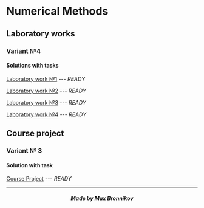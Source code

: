 # Numerical Methods


## Laboratory works 

### Variant №4


#### Solutions with tasks

[Laboratory work №1](lab1) --- *READY*

[Laboratory work №2](lab2) --- *READY*

[Laboratory work №3](lab3) --- *READY*

[Laboratory work №4](lab4) --- *READY*


## Course project

### Variant № 3

#### Solution with task

[Course Project](KP) --- *READY*

-------


##### <center> Made by Max Bronnikov </center>